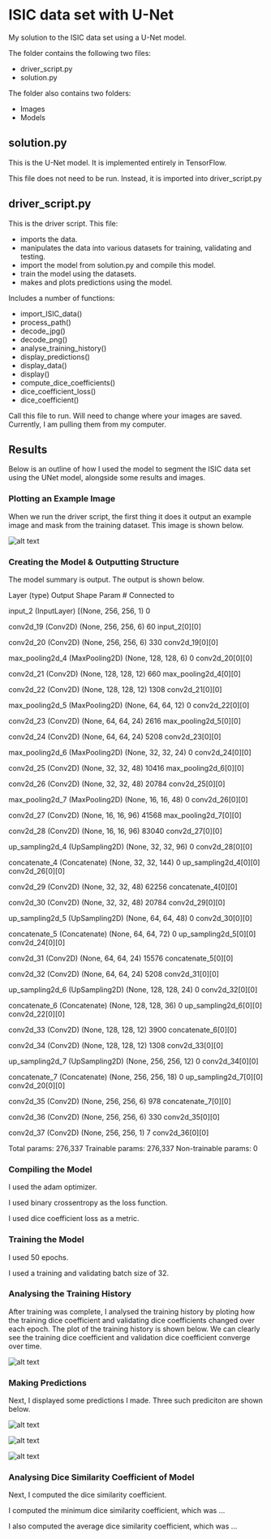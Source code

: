 # ISIC data set with U-Net
My solution to the ISIC data set using a U-Net model.

The folder contains the following two files:
* driver_script.py
* solution.py

The folder also contains two folders:
* Images
* Models

## solution.py

This is the U-Net model. It is implemented entirely in TensorFlow.

This file does not need to be run. Instead, it is imported into driver_script.py


## driver_script.py

This is the driver script. This file:
* imports the data.
* manipulates the data into various datasets for training, validating and testing.
* import the model from solution.py and compile this model.
* train the model using the datasets.
* makes and plots predictions using the model.

Includes a number of functions:
* import_ISIC_data()
* process_path()
* decode_jpg()
* decode_png()
* analyse_training_history()
* display_predictions()
* display_data()
* display()
* compute_dice_coefficients()
* dice_coefficient_loss()
* dice_coefficient()

Call this file to run.
Will need to change where your images are saved. Currently, I am pulling them from my computer.

## Results

Below is an outline of how I used the model to segment the ISIC data set using the UNet model, alongside some results and images.

### Plotting an Example Image

When we run the driver script, the first thing it does it output an example image and mask from the training dataset.
This image is shown below.

![alt text](https://github.com/maxhornigold/PatternFlow/blob/topic-recognition/recognition/ISIC%20Data%20Set%20With%20UNet/Images/Example.png)

### Creating the Model & Outputting Structure

The model summary is output. The output is shown below.

Layer (type)                    Output Shape         Param #     Connected to                     

input_2 (InputLayer)            [(None, 256, 256, 1) 0

conv2d_19 (Conv2D)              (None, 256, 256, 6)  60          input_2[0][0]                    

conv2d_20 (Conv2D)              (None, 256, 256, 6)  330         conv2d_19[0][0]                  

max_pooling2d_4 (MaxPooling2D)  (None, 128, 128, 6)  0           conv2d_20[0][0]                  

conv2d_21 (Conv2D)              (None, 128, 128, 12) 660         max_pooling2d_4[0][0]            

conv2d_22 (Conv2D)              (None, 128, 128, 12) 1308        conv2d_21[0][0]                  

max_pooling2d_5 (MaxPooling2D)  (None, 64, 64, 12)   0           conv2d_22[0][0]                  

conv2d_23 (Conv2D)              (None, 64, 64, 24)   2616        max_pooling2d_5[0][0]            

conv2d_24 (Conv2D)              (None, 64, 64, 24)   5208        conv2d_23[0][0]                  

max_pooling2d_6 (MaxPooling2D)  (None, 32, 32, 24)   0           conv2d_24[0][0]                  

conv2d_25 (Conv2D)              (None, 32, 32, 48)   10416       max_pooling2d_6[0][0]            

conv2d_26 (Conv2D)              (None, 32, 32, 48)   20784       conv2d_25[0][0]                  

max_pooling2d_7 (MaxPooling2D)  (None, 16, 16, 48)   0           conv2d_26[0][0]                  

conv2d_27 (Conv2D)              (None, 16, 16, 96)   41568       max_pooling2d_7[0][0]            

conv2d_28 (Conv2D)              (None, 16, 16, 96)   83040       conv2d_27[0][0]                  

up_sampling2d_4 (UpSampling2D)  (None, 32, 32, 96)   0           conv2d_28[0][0]                  

concatenate_4 (Concatenate)     (None, 32, 32, 144)  0           up_sampling2d_4[0][0]            
                                                                 conv2d_26[0][0]  
                                                                 
conv2d_29 (Conv2D)              (None, 32, 32, 48)   62256       concatenate_4[0][0]              

conv2d_30 (Conv2D)              (None, 32, 32, 48)   20784       conv2d_29[0][0]                  

up_sampling2d_5 (UpSampling2D)  (None, 64, 64, 48)   0           conv2d_30[0][0]                  

concatenate_5 (Concatenate)     (None, 64, 64, 72)   0           up_sampling2d_5[0][0]            
                                                                 conv2d_24[0][0]    
                                                                 
conv2d_31 (Conv2D)              (None, 64, 64, 24)   15576       concatenate_5[0][0]              

conv2d_32 (Conv2D)              (None, 64, 64, 24)   5208        conv2d_31[0][0]                  

up_sampling2d_6 (UpSampling2D)  (None, 128, 128, 24) 0           conv2d_32[0][0]                  

concatenate_6 (Concatenate)     (None, 128, 128, 36) 0           up_sampling2d_6[0][0]            
                                                                 conv2d_22[0][0]                  

conv2d_33 (Conv2D)              (None, 128, 128, 12) 3900        concatenate_6[0][0]              

conv2d_34 (Conv2D)              (None, 128, 128, 12) 1308        conv2d_33[0][0]                  

up_sampling2d_7 (UpSampling2D)  (None, 256, 256, 12) 0           conv2d_34[0][0]                  

concatenate_7 (Concatenate)     (None, 256, 256, 18) 0           up_sampling2d_7[0][0]            
                                                                 conv2d_20[0][0]  
                                                                 
conv2d_35 (Conv2D)              (None, 256, 256, 6)  978         concatenate_7[0][0]              

conv2d_36 (Conv2D)              (None, 256, 256, 6)  330         conv2d_35[0][0]                  

conv2d_37 (Conv2D)              (None, 256, 256, 1)  7           conv2d_36[0][0]                  

Total params: 276,337
Trainable params: 276,337
Non-trainable params: 0

### Compiling the Model

I used the adam optimizer.

I used binary crossentropy as the loss function.

I used dice coefficient loss as a metric.

### Training the Model

I used 50 epochs.

I used a training and validating batch size of 32.

### Analysing the Training History

After training was complete, I analysed the training history by ploting how the training dice coefficient and validating dice coefficients changed over each epoch. The plot of the training history is shown below. We can clearly see the training dice coefficient and validation dice coefficient converge over time.

![alt text](https://github.com/maxhornigold/PatternFlow/blob/topic-recognition/recognition/ISIC%20Data%20Set%20With%20UNet/Images/Training%20History.png)

### Making Predictions

Next, I displayed some predictions I made. Three such prediciton are shown below.

![alt text](https://github.com/maxhornigold/PatternFlow/blob/topic-recognition/recognition/ISIC%20Data%20Set%20With%20UNet/Images/Prediction%203.png)

![alt text](https://github.com/maxhornigold/PatternFlow/blob/topic-recognition/recognition/ISIC%20Data%20Set%20With%20UNet/Images/Prediction%204.png)

![alt text](https://github.com/maxhornigold/PatternFlow/blob/topic-recognition/recognition/ISIC%20Data%20Set%20With%20UNet/Images/Prediction%206.png)

### Analysing Dice Similarity Coefficient of Model

Next, I computed the dice similarity coefficient.

I computed the minimum dice similarity coefficient, which was ...

I also computed the average dice similarity coefficient, which was ...
